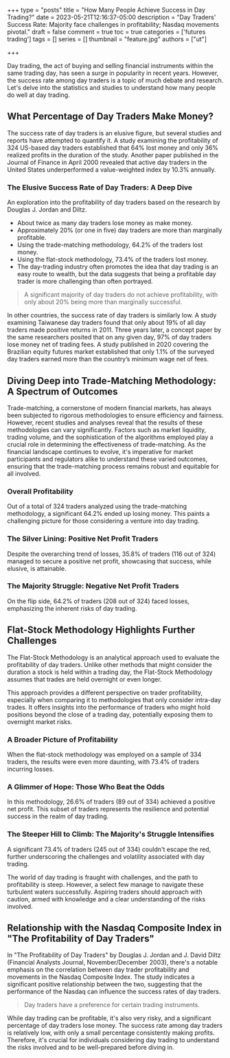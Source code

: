 +++
type = "posts"
title = "How Many People Achieve Success in Day Trading?"
date =  2023-05-21T12:16:37-05:00
description = "Day Traders' Success Rate: Majority face challenges in profitability; Nasdaq movements pivotal."
draft = false
comment = true
toc = true
categories = ['futures trading']
tags = []
series = []
thumbnail = "feature.jpg"
authors = ["ut"]

+++

Day trading, the act of buying and selling financial instruments within the same trading day, has seen a surge in popularity in recent years. However, the success rate among day traders is a topic of much debate and research. Let's delve into the statistics and studies to understand how many people do well at day trading.

## What Percentage of Day Traders Make Money?

The success rate of day traders is an elusive figure, but several studies and reports have attempted to quantify it. A study examining the profitability of 324 US-based day traders established that 64% lost money and only 36% realized profits in the duration of the study. Another paper published in the Journal of Finance in April 2000 revealed that active day traders in the United States underperformed a value-weighted index by 10.3% annually.

### The Elusive Success Rate of Day Traders: A Deep Dive
An exploration into the profitability of day traders based on the research by Douglas J. Jordan and Diltz.

 - About twice as many day traders lose money as make money.
 - Approximately 20% (or one in five) day traders are more than marginally profitable.
 - Using the trade-matching methodology, 64.2% of the traders lost money.
 - Using the flat-stock methodology, 73.4% of the traders lost money.
 - The day-trading industry often promotes the idea that day trading is an easy route to wealth, but the data suggests that being a profitable day trader is more challenging than often portrayed.

> A significant majority of day traders do not achieve profitability, with only about 20% being more than marginally successful.

In other countries, the success rate of day traders is similarly low. A study examining Taiwanese day traders found that only about 19% of all day traders made positive returns in 2011. Three years later, a concept paper by the same researchers posited that on any given day, 97% of day traders lose money net of trading fees. A study published in 2020 covering the Brazilian equity futures market established that only 1.1% of the surveyed day traders earned more than the country’s minimum wage net of fees.

## Diving Deep into Trade-Matching Methodology: A Spectrum of Outcomes

Trade-matching, a cornerstone of modern financial markets, has always been subjected to rigorous methodologies to ensure efficiency and fairness. However, recent studies and analyses reveal that the results of these methodologies can vary significantly. Factors such as market liquidity, trading volume, and the sophistication of the algorithms employed play a crucial role in determining the effectiveness of trade-matching. As the financial landscape continues to evolve, it's imperative for market participants and regulators alike to understand these varied outcomes, ensuring that the trade-matching process remains robust and equitable for all involved.

### Overall Profitability
Out of a total of 324 traders analyzed using the trade-matching methodology, a significant 64.2% ended up losing money. This paints a challenging picture for those considering a venture into day trading.

### The Silver Lining: Positive Net Profit Traders
Despite the overarching trend of losses, 35.8% of traders (116 out of 324) managed to secure a positive net profit, showcasing that success, while elusive, is attainable.

### The Majority Struggle: Negative Net Profit Traders
On the flip side, 64.2% of traders (208 out of 324) faced losses, emphasizing the inherent risks of day trading.

## Flat-Stock Methodology Highlights Further Challenges

The Flat-Stock Methodology is an analytical approach used to evaluate the profitability of day traders. Unlike other methods that might consider the duration a stock is held within a trading day, the Flat-Stock Methodology assumes that trades are held overnight or even longer.

This approach provides a different perspective on trader profitability, especially when comparing it to methodologies that only consider intra-day trades. It offers insights into the performance of traders who might hold positions beyond the close of a trading day, potentially exposing them to overnight market risks.

### A Broader Picture of Profitability
When the flat-stock methodology was employed on a sample of 334 traders, the results were even more daunting, with 73.4% of traders incurring losses.

### A Glimmer of Hope: Those Who Beat the Odds
In this methodology, 26.6% of traders (89 out of 334) achieved a positive net profit. This subset of traders represents the resilience and potential success in the realm of day trading.

### The Steeper Hill to Climb: The Majority's Struggle Intensifies
A significant 73.4% of traders (245 out of 334) couldn't escape the red, further underscoring the challenges and volatility associated with day trading.

The world of day trading is fraught with challenges, and the path to profitability is steep. However, a select few manage to navigate these turbulent waters successfully. Aspiring traders should approach with caution, armed with knowledge and a clear understanding of the risks involved.


## Relationship with the Nasdaq Composite Index in "The Profitability of Day Traders"

In "The Profitability of Day Traders" by Douglas J. Jordan and J. David Diltz (Financial Analysts Journal, November/December 2003), there's a notable emphasis on the correlation between day trader profitability and movements in the Nasdaq Composite Index. The study indicates a significant positive relationship between the two, suggesting that the performance of the Nasdaq can influence the success rates of day traders.

> Day traders have a preference for certain trading instruments.

While day trading can be profitable, it's also very risky, and a significant percentage of day traders lose money. The success rate among day traders is relatively low, with only a small percentage consistently making profits. Therefore, it's crucial for individuals considering day trading to understand the risks involved and to be well-prepared before diving in.
